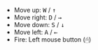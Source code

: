 - Move up: <kbd>W</kbd> / <kbd>↑</kbd>
- Move right: <kbd>D</kbd> / <kbd>→</kbd>
- Move down: <kbd>S</kbd> / <kbd>↓</kbd>
- Move left: <kbd>A</kbd> / <kbd>←</kbd>
- Fire: Left mouse button (🖰)